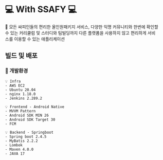 # 💻 With SSAFY 💻

 🚩 모든 싸피인들의 편리한 올인원패키지 서비스, 다양한 익명 커뮤니티와 한번에 확인할 수 있는 커리큘럼 및 스터디와 팀빌딩까지 다른 플랫폼을 사용하지 않고 편리하게 서비스를 이용할 수 있는 애플리케이션

## 빌드 및 배포

### 🔎 개발환경

    💡 Infra 
    - AWS EC2
    - Ubuntu 20.04
    - nginx 1.18.0
    - Jenkins 2.289.2

    💡 Frontend - Android Native
    - MVVM Pattern
    - Android SDK MIN 26
    - Android SDK Target 30
    - FCM

    💡 Backend - Springboot
    - Spring boot 2.4.5
    - MyBatis 2.2.2
    - Lombok
    - Maven 4.0.0
    - JAVA 17



